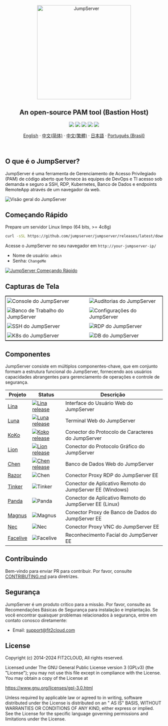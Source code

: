 <div align="center">
  <a name="readme-top"></a>
  <a href="https://jumpserver.org/index-en.html"><img src="https://download.jumpserver.org/images/jumpserver-logo.svg" alt="JumpServer" width="300" /></a>
  
## An open-source PAM tool (Bastion Host)

[![][license-shield]][license-link]
[![][discord-shield]][discord-link]
[![][docker-shield]][docker-link]
[![][github-release-shield]][github-release-link]
[![][github-stars-shield]][github-stars-link]

[English](/README.md) · [中文(简体)](/readmes/README.zh-hans.md) · [中文(繁體)](/readmes/README.zh-hant.md) · [日本語](/readmes/README.ja.md) · [Português (Brasil)](/readmes/README.pt-br.md)

</div>
<br/>

## O que é o JumpServer?

JumpServer é uma ferramenta de Gerenciamento de Acesso Privilegiado (PAM) de código aberto que fornece às equipes de DevOps e TI acesso sob demanda e seguro a SSH, RDP, Kubernetes, Banco de Dados e endpoints RemoteApp através de um navegador da web.

![Visão geral do JumpServer](https://github.com/jumpserver/jumpserver/assets/32935519/35a371cb-8590-40ed-88ec-f351f8cf9045)

## Começando Rápido

Prepare um servidor Linux limpo (64 bits, >= 4c8g)

```sh
curl -sSL https://github.com/jumpserver/jumpserver/releases/latest/download/quick_start.sh | bash
```

Acesse o JumpServer no seu navegador em `http://your-jumpserver-ip/`
- Nome de usuário: `admin`
- Senha: `ChangeMe`

[![JumpServer Começando Rápido](https://github.com/user-attachments/assets/0f32f52b-9935-485e-8534-336c63389612)](https://www.youtube.com/watch?v=UlGYRbKrpgY "JumpServer Começando Rápido")

## Capturas de Tela

<table style="border-collapse: collapse; border: 1px solid black;">
  <tr>
    <td style="padding: 5px;background-color:#fff;"><img src= "https://github.com/jumpserver/jumpserver/assets/32935519/99fabe5b-0475-4a53-9116-4c370a1426c4" alt="Console do JumpServer"   /></td>
    <td style="padding: 5px;background-color:#fff;"><img src= "https://github.com/jumpserver/jumpserver/assets/32935519/a424d731-1c70-4108-a7d8-5bbf387dda9a" alt="Auditorias do JumpServer"   /></td>
  </tr>

  <tr>
    <td style="padding: 5px;background-color:#fff;"><img src= "https://github.com/jumpserver/jumpserver/assets/32935519/393d2c27-a2d0-4dea-882d-00ed509e00c9" alt="Banco de Trabalho do JumpServer"   /></td>
    <td style="padding: 5px;background-color:#fff;"><img src= "https://github.com/jumpserver/jumpserver/assets/32935519/3a2611cd-8902-49b8-b82b-2a6dac851f3e" alt="Configurações do JumpServer"   /></td>
  </tr>

  <tr>
    <td style="padding: 5px;background-color:#fff;"><img src= "https://github.com/jumpserver/jumpserver/assets/32935519/1e236093-31f7-4563-8eb1-e36d865f1568" alt="SSH do JumpServer"   /></td>
    <td style="padding: 5px;background-color:#fff;"><img src= "https://github.com/jumpserver/jumpserver/assets/32935519/69373a82-f7ab-41e8-b763-bbad2ba52167" alt="RDP do JumpServer"   /></td>
  </tr>
  <tr>
    <td style="padding: 5px;background-color:#fff;"><img src= "https://github.com/jumpserver/jumpserver/assets/32935519/5bed98c6-cbe8-4073-9597-d53c69dc3957" alt="K8s do JumpServer"   /></td>
    <td style="padding: 5px;background-color:#fff;"><img src= "https://github.com/jumpserver/jumpserver/assets/32935519/b80ad654-548f-42bc-ba3d-c1cfdf1b46d6" alt="DB do JumpServer"   /></td>
  </tr>
</table>

## Componentes

JumpServer consiste em múltiplos componentes-chave, que em conjunto formam a estrutura funcional do JumpServer, fornecendo aos usuários capacidades abrangentes para gerenciamento de operações e controle de segurança.

| Projeto                                               | Status                                                                                                                                                                 | Descrição                                                                                             |
|-------------------------------------------------------|------------------------------------------------------------------------------------------------------------------------------------------------------------------------|---------------------------------------------------------------------------------------------------------|
| [Lina](https://github.com/jumpserver/lina)            | <a href="https://github.com/jumpserver/lina/releases"><img alt="Lina release" src="https://img.shields.io/github/release/jumpserver/lina.svg" /></a>                   | Interface do Usuário Web do JumpServer                                                                  |
| [Luna](https://github.com/jumpserver/luna)            | <a href="https://github.com/jumpserver/luna/releases"><img alt="Luna release" src="https://img.shields.io/github/release/jumpserver/luna.svg" /></a>                   | Terminal Web do JumpServer                                                                               |
| [KoKo](https://github.com/jumpserver/koko)            | <a href="https://github.com/jumpserver/koko/releases"><img alt="Koko release" src="https://img.shields.io/github/release/jumpserver/koko.svg" /></a>                   | Conector do Protocolo de Caracteres do JumpServer                                                       |
| [Lion](https://github.com/jumpserver/lion)            | <a href="https://github.com/jumpserver/lion/releases"><img alt="Lion release" src="https://img.shields.io/github/release/jumpserver/lion.svg" /></a>                   | Conector do Protocolo Gráfico do JumpServer                                                               |
| [Chen](https://github.com/jumpserver/chen)            | <a href="https://github.com/jumpserver/chen/releases"><img alt="Chen release" src="https://img.shields.io/github/release/jumpserver/chen.svg" />                       | Banco de Dados Web do JumpServer                                                                          |  
| [Razor](https://github.com/jumpserver/razor)          | <img alt="Chen" src="https://img.shields.io/badge/release-private-red" />                                                                                             | Conector Proxy RDP do JumpServer EE                                                                      |
| [Tinker](https://github.com/jumpserver/tinker)        | <img alt="Tinker" src="https://img.shields.io/badge/release-private-red" />                                                                                           | Conector de Aplicativo Remoto do JumpServer EE (Windows)                                                |
| [Panda](https://github.com/jumpserver/Panda)          | <img alt="Panda" src="https://img.shields.io/badge/release-private-red" />                                                                                            | Conector de Aplicativo Remoto do JumpServer EE (Linux)                                                  |
| [Magnus](https://github.com/jumpserver/magnus)        | <img alt="Magnus" src="https://img.shields.io/badge/release-private-red" />                                                                                            | Conector Proxy de Banco de Dados do JumpServer EE                                                        |
| [Nec](https://github.com/jumpserver/nec)              | <img alt="Nec" src="https://img.shields.io/badge/release-private-red" />                                                                                               | Conector Proxy VNC do JumpServer EE                                                                       |
| [Facelive](https://github.com/jumpserver/facelive)    | <img alt="Facelive" src="https://img.shields.io/badge/release-private-red" />                                                                                          | Reconhecimento Facial do JumpServer EE                                                                    |


## Contribuindo

Bem-vindo para enviar PR para contribuir. Por favor, consulte [CONTRIBUTING.md][contributing-link] para diretrizes.

## Segurança

JumpServer é um produto crítico para a missão. Por favor, consulte as Recomendações Básicas de Segurança para instalação e implantação. Se você encontrar quaisquer problemas relacionados à segurança, entre em contato conosco diretamente:

- Email: support@fit2cloud.com

## License

Copyright (c) 2014-2024 FIT2CLOUD, All rights reserved.

Licensed under The GNU General Public License version 3 (GPLv3) (the "License"); you may not use this file except in compliance with the License. You may obtain a copy of the License at

https://www.gnu.org/licenses/gpl-3.0.html

Unless required by applicable law or agreed to in writing, software distributed under the License is distributed on an " AS IS" BASIS, WITHOUT WARRANTIES OR CONDITIONS OF ANY KIND, either express or implied. See the License for the specific language governing permissions and limitations under the License.

<!-- JumpServer official link -->
[docs-link]: https://jumpserver.com/docs
[discord-link]: https://discord.com/invite/W6vYXmAQG2
[contributing-link]: https://github.com/jumpserver/jumpserver/blob/dev/CONTRIBUTING.md

<!-- JumpServer Other link-->
[license-link]: https://www.gnu.org/licenses/gpl-3.0.html
[docker-link]: https://hub.docker.com/u/jumpserver
[github-release-link]: https://github.com/jumpserver/jumpserver/releases/latest
[github-stars-link]: https://github.com/jumpserver/jumpserver
[github-issues-link]: https://github.com/jumpserver/jumpserver/issues

<!-- Shield link-->
[github-release-shield]: https://img.shields.io/github/v/release/jumpserver/jumpserver
[github-stars-shield]: https://img.shields.io/github/stars/jumpserver/jumpserver?color=%231890FF&style=flat-square
[docker-shield]: https://img.shields.io/docker/pulls/jumpserver/jms_all.svg
[license-shield]: https://img.shields.io/github/license/jumpserver/jumpserver
[discord-shield]: https://img.shields.io/discord/1194233267294052363?style=flat&logo=discord&logoColor=%23f5f5f5&labelColor=%235462eb&color=%235462eb

<!-- Image link -->
